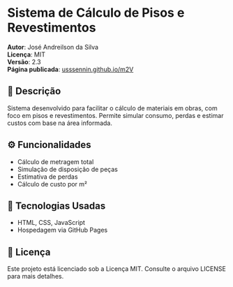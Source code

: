 # Sistema de Cálculo de Pisos e Revestimentos

**Autor**: José Andreilson da Silva  
**Licença**: MIT  
**Versão**: 2.3  
**Página publicada**: [usssennin.github.io/m2V](https://usssennin.github.io/m2V)

## 📌 Descrição
Sistema desenvolvido para facilitar o cálculo de materiais em obras, com foco em pisos e revestimentos. Permite simular consumo, perdas e estimar custos com base na área informada.

## ⚙️ Funcionalidades
- Cálculo de metragem total
- Simulação de disposição de peças
- Estimativa de perdas
- Cálculo de custo por m²

## 🧰 Tecnologias Usadas
- HTML, CSS, JavaScript
- Hospedagem via GitHub Pages

## 📄 Licença
Este projeto está licenciado sob a Licença MIT. Consulte o arquivo LICENSE para mais detalhes.
